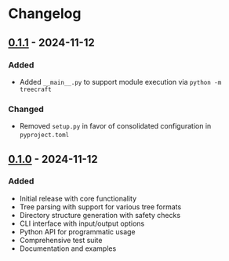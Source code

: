 # Changelog

## [0.1.1] - 2024-11-12
### Added
- Added `__main__.py` to support module execution via `python -m treecraft`
### Changed
- Removed `setup.py` in favor of consolidated configuration in `pyproject.toml`

## [0.1.0] - 2024-11-12
### Added
- Initial release with core functionality
- Tree parsing with support for various tree formats
- Directory structure generation with safety checks
- CLI interface with input/output options
- Python API for programmatic usage
- Comprehensive test suite
- Documentation and examples

[0.1.1]: https://github.com/ashwin271/treecraft/compare/v0.1.0...v0.1.1
[0.1.0]: https://github.com/ashwin271/treecraft/releases/tag/v0.1.0